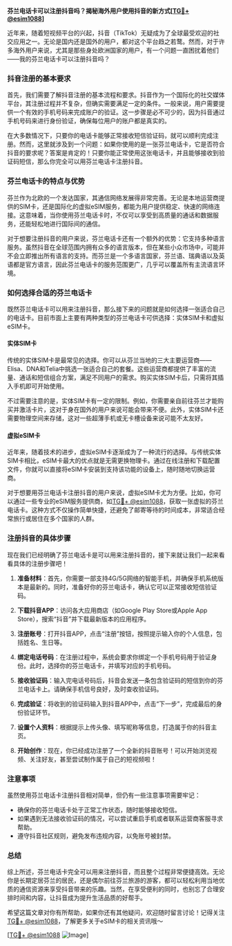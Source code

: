 **芬兰电话卡可以注册抖音吗？揭秘海外用户使用抖音的新方式[[TG💪+ @esim1088](https://t.me/s/esim1088)]**

近年来，随着短视频平台的兴起，抖音（TikTok）无疑成为了全球最受欢迎的社交应用之一。无论是国内还是国外的用户，都对这个平台趋之若鹜。然而，对于许多海外用户来说，尤其是那些身处欧洲国家的用户，有一个问题一直困扰着他们——我的芬兰电话卡可以注册抖音吗？

### 抖音注册的基本要求

首先，我们需要了解抖音注册的基本流程和要求。抖音作为一个国际化的社交媒体平台，其注册过程并不复杂，但确实需要满足一定的条件。一般来说，用户需要提供一个有效的手机号码来完成账户的验证。这一步骤是必不可少的，因为抖音通过手机号码来进行身份验证，确保每位用户的账户都是真实的。

在大多数情况下，只要你的电话卡能够正常接收短信验证码，就可以顺利完成注册。然而，这里就涉及到一个问题：如果你使用的是一张芬兰电话卡，它是否符合抖音的要求呢？答案是肯定的！只要你能正常使用这张电话卡，并且能够接收到验证码短信，那么你完全可以用芬兰电话卡注册抖音。

### 芬兰电话卡的特点与优势

芬兰作为北欧的一个发达国家，其通信网络发展得非常完善。无论是本地运营商提供的SIM卡，还是国际化的虚拟eSIM服务，都能为用户提供稳定、快速的网络连接。这意味着，当你使用芬兰电话卡时，不仅可以享受到高质量的通话和数据服务，还能轻松地进行国际间的通信。

对于想要注册抖音的用户来说，芬兰电话卡还有一个额外的优势：它支持多种语言服务。虽然抖音在全球范围内拥有众多的语言版本，但在某些小众市场中，可能并不会立即推出所有语言的支持。而芬兰是一个多语言国家，芬兰语、瑞典语以及英语都是官方语言，因此芬兰电话卡的服务范围更广，几乎可以覆盖所有主流语言环境。

### 如何选择合适的芬兰电话卡

既然芬兰电话卡可以用来注册抖音，那么接下来的问题就是如何选择一张适合自己的电话卡。目前市面上主要有两种类型的芬兰电话卡可供选择：实体SIM卡和虚拟eSIM卡。

#### 实体SIM卡

传统的实体SIM卡是最常见的选择。你可以从芬兰当地的三大主要运营商——Elisa、DNA和Telia中挑选一张适合自己的套餐。这些运营商都提供了丰富的流量、通话和短信组合方案，满足不同用户的需求。购买实体SIM卡后，只需将其插入手机即可开始使用。

不过需要注意的是，实体SIM卡有一定的限制。例如，你需要亲自前往芬兰才能购买并激活卡片，这对于身在国外的用户来说可能会带来不便。此外，实体SIM卡还需要物理空间来存储，这对一些超薄手机或无卡槽设备来说可能不太友好。

#### 虚拟eSIM卡

近年来，随着技术的进步，虚拟eSIM卡逐渐成为了一种流行的选择。与传统实体SIM卡相比，eSIM卡最大的优点就是无需更换物理卡。通过在线注册和下载配置文件，你就可以直接将eSIM卡安装到支持该功能的设备上，随时随地切换运营商。

对于想要用芬兰电话卡注册抖音的用户来说，虚拟eSIM卡尤为方便。比如，你可以通过一些专业的eSIM服务提供商，如[TG💪+ @esim1088](https://t.me/s/esim1088)，获取一张虚拟的芬兰电话卡。这种方式不仅操作简单快捷，还避免了邮寄等待的时间成本，非常适合经常旅行或居住在多个国家的人群。

### 注册抖音的具体步骤

现在我们已经明确了芬兰电话卡是可以用来注册抖音的，接下来就让我们一起来看看具体的注册步骤吧！

1. **准备材料**：首先，你需要一部支持4G/5G网络的智能手机，并确保手机系统版本是最新的。同时，准备好你的芬兰电话卡，确认它可以正常接收短信验证码。

2. **下载抖音APP**：访问各大应用商店（如Google Play Store或Apple App Store），搜索“抖音”并下载最新版本的应用程序。

3. **注册账号**：打开抖音APP，点击“注册”按钮，按照提示输入你的个人信息，包括姓名、生日等。

4. **绑定电话号码**：在注册过程中，系统会要求你绑定一个手机号码用于验证身份。此时，选择你的芬兰电话卡，并填写对应的手机号码。

5. **接收验证码**：输入完电话号码后，抖音会发送一条包含验证码的短信到你的芬兰电话卡上。请确保手机信号良好，及时查收验证码。

6. **完成验证**：将收到的验证码输入到抖音APP中，点击“下一步”，完成最后的身份验证环节。

7. **设置个人资料**：根据提示上传头像、填写昵称等信息，打造属于你的抖音主页。

8. **开始创作**：现在，你已经成功注册了一个全新的抖音账号！可以开始浏览视频、关注好友，甚至尝试制作属于自己的短视频啦！

### 注意事项

虽然使用芬兰电话卡注册抖音相对简单，但仍有一些注意事项需要牢记：

- 确保你的芬兰电话卡处于正常工作状态，随时能够接收短信。
- 如果遇到无法接收验证码的情况，可以尝试重启手机或者联系运营商客服寻求帮助。
- 遵守抖音社区规则，避免发布违规内容，以免账号被封禁。

### 总结

综上所述，芬兰电话卡完全可以用来注册抖音，而且整个过程非常便捷高效。无论你是长期定居芬兰的居民，还是偶尔前往芬兰旅游的游客，都可以轻松利用当地优质的通信资源来享受抖音带来的乐趣。当然，在享受便利的同时，也别忘了合理安排时间和内容，让抖音成为提升生活品质的好帮手。

希望这篇文章对你有所帮助，如果你还有其他疑问，欢迎随时留言讨论！记得关注[TG💪+ @esim1088](https://t.me/s/esim1088)，了解更多关于eSIM卡的相关资讯哦～

[[TG💪+ @esim1088](https://t.me/s/esim1088) ![Image](https://i.postimg.cc/4NQfJmqS/Snipaste-2025-05-13-00-14-12.png)]